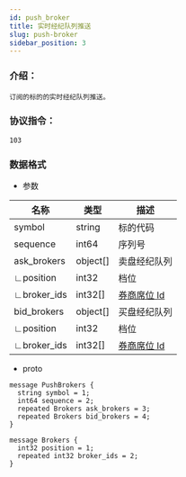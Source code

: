 ```yaml
---
id: push_broker
title: 实时经纪队列推送
slug: push-broker
sidebar_position: 3
---
```


### 介绍：

    订阅的标的的实时经纪队列推送。

### 协议指令：

    103

### 数据格式

- 参数

| 名称        | 类型     | 描述                              |
| ----------- | -------- | --------------------------------- |
| symbol      | string   | 标的代码                          |
| sequence    | int64    | 序列号                            |
| ask_brokers | object[] | 卖盘经纪队列                      |
| ∟position   | int32    | 档位                              |
| ∟broker_ids | int32[]  | [券商席位 Id](../pull/broker-ids) |
| bid_brokers | object[] | 买盘经纪队列                      |
| ∟position   | int32    | 档位                              |
| ∟broker_ids | int32[]  | [券商席位 Id](../pull/broker-ids) |

- proto

```
message PushBrokers {
  string symbol = 1;
  int64 sequence = 2;
  repeated Brokers ask_brokers = 3;
  repeated Brokers bid_brokers = 4;
}

message Brokers {
  int32 position = 1;
  repeated int32 broker_ids = 2;
}
```
